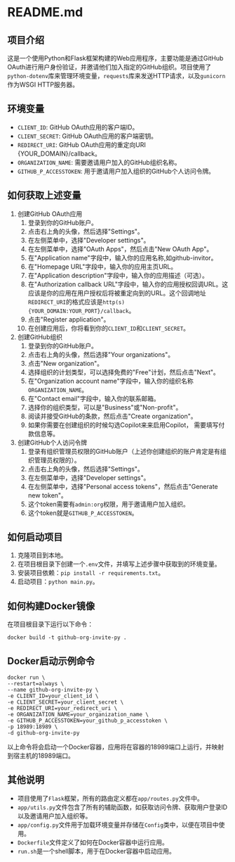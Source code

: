 # README.md

## 项目介绍

这是一个使用Python和Flask框架构建的Web应用程序，主要功能是通过GitHub OAuth进行用户身份验证，并邀请他们加入指定的GitHub组织。项目使用了`python-dotenv`库来管理环境变量，`requests`库来发送HTTP请求，以及`gunicorn`作为WSGI HTTP服务器。

## 环境变量

- `CLIENT_ID`: GitHub OAuth应用的客户端ID。
- `CLIENT_SECRET`: GitHub OAuth应用的客户端密钥。
- `REDIRECT_URI`: GitHub OAuth应用的重定向URI {YOUR_DOMAIN}/callback。
- `ORGANIZATION_NAME`: 需要邀请用户加入的GitHub组织名称。
- `GITHUB_P_ACCESSTOKEN`: 用于邀请用户加入组织的GitHub个人访问令牌。

## 如何获取上述变量
1. 创建GitHub OAuth应用
   1. 登录到你的GitHub账户。
   2. 点击右上角的头像，然后选择"Settings"。
   3. 在左侧菜单中，选择"Developer settings"。
   4. 在左侧菜单中，选择"OAuth Apps"，然后点击"New OAuth App"。
   5. 在"Application name"字段中，输入你的应用名称,如github-invitor。
   6. 在"Homepage URL"字段中，输入你的应用主页URL。
   7. 在"Application description"字段中，输入你的应用描述（可选）。
   8. 在"Authorization callback URL"字段中，输入你的应用授权回调URL。这应该是你的应用在用户授权后将被重定向到的URL。这个回调地址`REDIRECT_URI`的格式应该是`http(s){YOUR_DOMAIN:YOUR_PORT}/callback`。
   9. 点击"Register application"。 
   10. 在创建应用后，你将看到你的`CLIENT_ID`和`CLIENT_SECRET`。 
2. 创建GitHub组织
   1. 登录到你的GitHub账户。
   2. 点击右上角的头像，然后选择"Your organizations"。
   3. 点击"New organization"。
   4. 选择组织的计划类型，可以选择免费的"Free"计划，然后点击"Next"。
   5. 在"Organization account name"字段中，输入你的组织名称`ORGANIZATION_NAME`。
   6. 在"Contact email"字段中，输入你的联系邮箱。
   7. 选择你的组织类型，可以是"Business"或"Non-profit"。
   8. 阅读并接受GitHub的条款，然后点击"Create organization"。
   9. 如果你需要在创建组织的时候勾选Copilot来来启用Copilot， 需要填写付款信息等。
3. 创建GitHub个人访问令牌
   1. 登录有组织管理员权限的GitHub账户（上述你创建组织的账户肯定是有组织管理员权限的）。
   2. 点击右上角的头像，然后选择"Settings"。
   3. 在左侧菜单中，选择"Developer settings"。
   4. 在左侧菜单中，选择"Personal access tokens"，然后点击"Generate new token"。
   5. 这个token需要有`admin:org`权限，用于邀请用户加入组织。
   6. 这个token就是`GITHUB_P_ACCESSTOKEN`。

## 如何启动项目

1. 克隆项目到本地。
2. 在项目根目录下创建一个`.env`文件，并填写上述步骤中获取到的环境变量。
3. 安装项目依赖：`pip install -r requirements.txt`。
4. 启动项目：`python main.py`。

## 如何构建Docker镜像

在项目根目录下运行以下命令：

```shell
docker build -t github-org-invite-py .
```

## Docker启动示例命令

```shell
docker run \
--restart=always \
--name github-org-invite-py \
-e CLIENT_ID=your_client_id \
-e CLIENT_SECRET=your_client_secret \
-e REDIRECT_URI=your_redirect_uri \
-e ORGANIZATION_NAME=your_organization_name \
-e GITHUB_P_ACCESSTOKEN=your_github_p_accesstoken \
-p 18989:18989 \
-d github-org-invite-py
```

以上命令将会启动一个Docker容器，应用将在容器的18989端口上运行，并映射到宿主机的18989端口。

## 其他说明

- 项目使用了`Flask`框架，所有的路由定义都在`app/routes.py`文件中。
- `app/utils.py`文件包含了所有的辅助函数，如获取访问令牌、获取用户登录ID以及邀请用户加入组织等。
- `app/config.py`文件用于加载环境变量并存储在`Config`类中，以便在项目中使用。
- `Dockerfile`文件定义了如何在Docker容器中运行应用。
- `run.sh`是一个shell脚本，用于在Docker容器中启动应用。